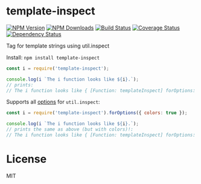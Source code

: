 template-inspect
==============

[![NPM Version](https://img.shields.io/npm/v/template-inspect.svg?style=flat)](https://npmjs.org/package/template-inspect)
[![NPM Downloads](https://img.shields.io/npm/dm/template-inspect.svg?style=flat)](https://npmjs.org/package/template-inspect)
[![Build Status](https://travis-ci.org/addaleax/template-inspect.svg?style=flat&branch=master)](https://travis-ci.org/addaleax/template-inspect?branch=master)
[![Coverage Status](https://coveralls.io/repos/addaleax/template-inspect/badge.svg?branch=master)](https://coveralls.io/r/addaleax/template-inspect?branch=master)
[![Dependency Status](https://david-dm.org/addaleax/template-inspect.svg?style=flat)](https://david-dm.org/addaleax/template-inspect)

Tag for template strings using util.inspect

Install:
`npm install template-inspect`

```js
const i = require('template-inspect');

console.log(i `The i function looks like ${i}.`);
// prints:
// The i function looks like { [Function: templateInspect] forOptions: [Function: forOptions] }.
```

Supports all [options](https://nodejs.org/api/util.html#util_util_inspect_object_options) for `util.inspect`:

```js
const i = require('template-inspect').forOptions({ colors: true });

console.log(i `The i function looks like ${i}.`);
// prints the same as above (but with colors)!:
// The i function looks like { [Function: templateInspect] forOptions: [Function: forOptions] }.
```

License
=======

MIT
